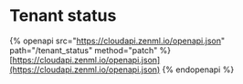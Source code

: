 # Tenant status

{% openapi src="https://cloudapi.zenml.io/openapi.json" path="/tenant_status" method="patch" %}
[https://cloudapi.zenml.io/openapi.json](https://cloudapi.zenml.io/openapi.json)
{% endopenapi %}
